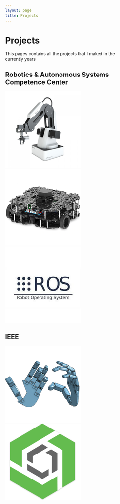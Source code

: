 ```yaml
---
layout: page
title: Projects
---
```

<html>
<head>
<style>
* {
  box-sizing: border-box;
}

.img-container {
  float: left;
  width: 33.33%;
  padding: 10px;
}

.clearfix::after {
  content: "";
  clear: both;
  display: table;
}
</style>
</head>
</html>

# Projects

This pages contains all the projects that I maked in the currently years

## Robotics & Autonomous Systems Competence Center

<body>
<div class="clearfix">
  <div class="img-container">
    <a href="https://tiago369.github.io/example/2022-01-07-dobot/">
      <img src="../assets/img/blog/dobot/dobot.jpg" alt="dobot" width="250px" height="250px">
    </a>
  </div>
  <div class="img-container">
    <a href="https://">
      <img src="../assets/img/blog/turtlebot/turtle.png" alt="turtle" width="250px" height="250px">
    </a>
  </div>
  <div class="img-container">
    <a href="https://">
      <img src="../assets/img/blog/desfioslab/ros.png" alt="desafios" width="250px" height="250px">
    </a>
  </div>
</div>
</body>



## IEEE

<body>
<div class="clearfix">
  <div class="img-container">
    <a href="https://ieeecimatec.github.io/project-mao_espelhada/">
      <img src="../assets/img/blog/mirrodhand/cad.png" alt="hand" width="250px" height="250px">
    </a>
  </div>
  <div class="img-container">
    <a href="https://ieeecimatec.github.io/rasweekend/">
      <img src="../assets/img/blog/rasweek/onshape.png" alt="onshape" width="250px" height="250px">
    </a>
</div>

